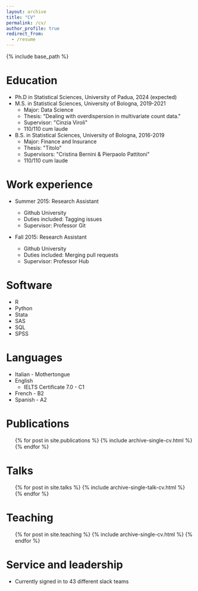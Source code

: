 ```yaml
---
layout: archive
title: "CV"
permalink: /cv/
author_profile: true
redirect_from:
  - /resume
---
```


{% include base_path %}

Education
======
* Ph.D in Statistical Sciences, University of Padua, 2024 (expected)
* M.S. in Statistical Sciences, University of Bologna, 2019-2021
	* Major: Data Science
	* Thesis: "Dealing with overdispersion in multivariate count data."
	* Supervisor: "Cinzia Viroli"
	* 110/110 cum laude
* B.S. in Statistical Sciences, University of Bologna, 2016-2019
	* Major: Finance and Insurance
	* Thesis: "Titolo"
	* Supervisors: "Cristina Bernini & Pierpaolo Pattitoni"
	* 110/110 cum laude



Work experience
======
* Summer 2015: Research Assistant
  * Github University
  * Duties included: Tagging issues
  * Supervisor: Professor Git

* Fall 2015: Research Assistant
  * Github University
  * Duties included: Merging pull requests
  * Supervisor: Professor Hub
 


Software
======
* R
* Python
* Stata
* SAS
* SQL
* SPSS



Languages
======
* Italian - Mothertongue
* English
  * IELTS Certificate 7.0 - C1
* French - B2
* Spanish - A2

Publications
======
  <ul>{% for post in site.publications %}
    {% include archive-single-cv.html %}
  {% endfor %}</ul>
  
Talks
======
  <ul>{% for post in site.talks %}
    {% include archive-single-talk-cv.html %}
  {% endfor %}</ul>
  
Teaching
======
  <ul>{% for post in site.teaching %}
    {% include archive-single-cv.html %}
  {% endfor %}</ul>
  
Service and leadership
======
* Currently signed in to 43 different slack teams
